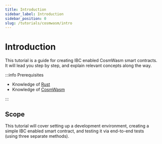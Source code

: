 ```yaml
---
title: Introduction
sidebar_label: Introduction
sidebar_position: 0
slug: /tutorials/cosmwasm/intro
---
```


# Introduction

This tutorial is a guide for creating IBC enabled CosmWasm smart contracts. It will lead you step by step, and explain relevant concepts along the way.

:::info Prerequisites

- Knowledge of [Rust](https://www.rust-lang.org/learn)
- Knowledge of [CosmWasm](https://book.cosmwasm.com/)

:::

## Scope

This tutorial will cover setting up a development environment, creating a simple IBC enabled smart contract, and testing it via end-to-end tests (using three separate methods).
